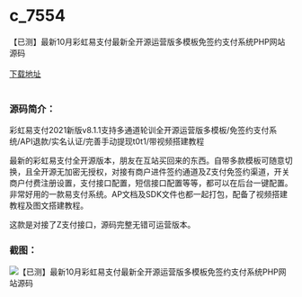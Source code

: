 # c_7554
【已测】最新10月彩虹易支付最新全开源运营版多模板免签约支付系统PHP网站源码
<br/></br>
[下载地址](https://www.uuid2.com/7554.html "下载地址")
<br/></br>
<h3>源码简介：</h3>
<p>彩虹易支付2021新版v8.1.1支持多通道轮训全开源运营版多模板/免签约支付系统/API退款/实名认证/完善手动提现t0t1/带视频搭建教程<p>
<p>最新的彩虹易支付全开源版本，朋友在互站买回来的东西。自带多款模板可随意切换，且全开源无加密无授权，对接有商户进件签约通道及Z支付免签约渠道，开关商户付费注册设置，支付接口配置，短信接口配置等等，都可以在后台一键配置。非常好用的一款易支付系统。AP文档及SDK文件也都一起打包，配备了视频搭建教程及图文搭建教程。<p>
<p>这款是对接了Z支付接口，源码完整无错可运营版本。<p>
<h3>截图：</h3>
<img src="https://www.uuid2.com/wp-content/uploads/img/uimage/76791635299587.gif" alt="【已测】最新10月彩虹易支付最新全开源运营版多模板免签约支付系统PHP网站源码">
